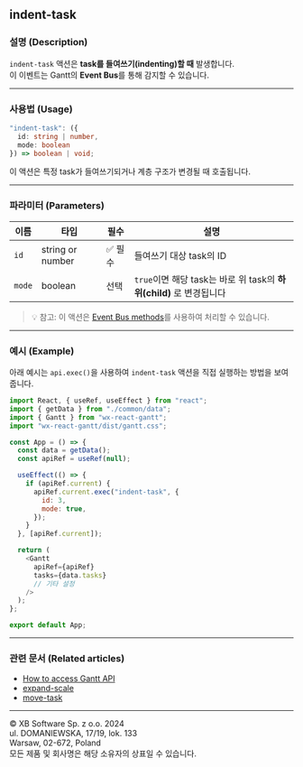 ## indent-task

### 설명 (Description)

`indent-task` 액션은 **task를 들여쓰기(indenting)할 때** 발생합니다.  
이 이벤트는 Gantt의 **Event Bus**를 통해 감지할 수 있습니다.

---

### 사용법 (Usage)

```typescript
"indent-task": ({
  id: string | number,
  mode: boolean
}) => boolean | void;
```

이 액션은 특정 task가 들여쓰기되거나 계층 구조가 변경될 때 호출됩니다.

---

### 파라미터 (Parameters)

| 이름 | 타입 | 필수 | 설명 |
|------|------|------|------|
| `id` | string or number | ✅ 필수 | 들여쓰기 대상 task의 ID |
| `mode` | boolean | 선택 | `true`이면 해당 task는 바로 위 task의 **하위(child)** 로 변경됩니다 |

> 💡 참고: 이 액션은 [Event Bus methods](https://docs.svar.dev/react/gantt/api/overview/methods_overview)를 사용하여 처리할 수 있습니다.

---

### 예시 (Example)

아래 예시는 `api.exec()`을 사용하여 `indent-task` 액션을 직접 실행하는 방법을 보여줍니다.

```javascript
import React, { useRef, useEffect } from "react";
import { getData } from "./common/data";
import { Gantt } from "wx-react-gantt";
import "wx-react-gantt/dist/gantt.css";

const App = () => {
  const data = getData();
  const apiRef = useRef(null);

  useEffect(() => {
    if (apiRef.current) {
      apiRef.current.exec("indent-task", {
        id: 3,
        mode: true,
      });
    }
  }, [apiRef.current]);

  return (
    <Gantt
      apiRef={apiRef}
      tasks={data.tasks}
      // 기타 설정
    />
  );
};

export default App;
```

---

### 관련 문서 (Related articles)

- [How to access Gantt API](https://docs.svar.dev/react/gantt/api/how_to_access_api)
- [expand-scale](https://docs.svar.dev/react/gantt/api/actions/expand-scale)
- [move-task](https://docs.svar.dev/react/gantt/api/actions/move-task)

---

© XB Software Sp. z o.o. 2024  
ul. DOMANIEWSKA, 17/19, lok. 133  
Warsaw, 02-672, Poland  
모든 제품 및 회사명은 해당 소유자의 상표일 수 있습니다.
